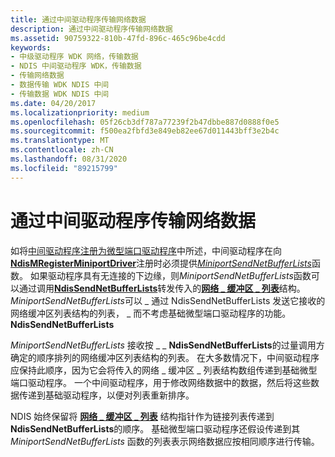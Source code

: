 ```yaml
---
title: 通过中间驱动程序传输网络数据
description: 通过中间驱动程序传输网络数据
ms.assetid: 90759322-810b-47fd-896c-465c96be4cdd
keywords:
- 中级驱动程序 WDK 网络，传输数据
- NDIS 中间驱动程序 WDK，传输数据
- 传输网络数据
- 数据传输 WDK NDIS 中间
- 传输数据 WDK NDIS 中间
ms.date: 04/20/2017
ms.localizationpriority: medium
ms.openlocfilehash: 05f26cb3df787a77239f2b47dbbe887d0888f0e5
ms.sourcegitcommit: f500ea2fbfd3e849eb82ee67d011443bff3e2b4c
ms.translationtype: MT
ms.contentlocale: zh-CN
ms.lasthandoff: 08/31/2020
ms.locfileid: "89215799"
---
```

# <a name="transmitting-network-data-through-an-intermediate-driver"></a>通过中间驱动程序传输网络数据





如将[中间驱动程序注册为微型端口驱动程序](registering-an-intermediate-driver-as-a-miniport-driver.md)中所述，中间驱动程序在向[**NdisMRegisterMiniportDriver**](/windows-hardware/drivers/ddi/ndis/nf-ndis-ndismregisterminiportdriver)注册时必须提供[*MiniportSendNetBufferLists*](/windows-hardware/drivers/ddi/ndis/nc-ndis-miniport_send_net_buffer_lists)函数。 如果驱动程序具有无连接的下边缘，则*MiniportSendNetBufferLists*函数可以通过调用[**NdisSendNetBufferLists**](/windows-hardware/drivers/ddi/ndis/nf-ndis-ndissendnetbufferlists)转发传入的[**网络 \_ 缓冲区 \_ 列表**](/windows-hardware/drivers/ddi/ndis/ns-ndis-_net_buffer_list)结构。 *MiniportSendNetBufferLists*可以 \_ 通过 NdisSendNetBufferLists 发送它接收的网络缓冲区列表结构的列表， \_ 而不考虑基础微型端口驱动程序的功能。 **NdisSendNetBufferLists**

*MiniportSendNetBufferLists* 接收按 \_ \_ **NdisSendNetBufferLists**的过量调用方确定的顺序排列的网络缓冲区列表结构的列表。 在大多数情况下，中间驱动程序应保持此顺序，因为它会将传入的网络 \_ 缓冲区 \_ 列表结构数组传递到基础微型端口驱动程序。 一个中间驱动程序，用于修改网络数据中的数据，然后将这些数据传递到基础驱动程序，以便对列表重新排序。

NDIS 始终保留将 [**网络 \_ 缓冲区 \_ 列表**](/windows-hardware/drivers/ddi/ndis/ns-ndis-_net_buffer_list) 结构指针作为链接列表传递到 **NdisSendNetBufferLists**的顺序。 基础微型端口驱动程序还假设传递到其 *MiniportSendNetBufferLists* 函数的列表表示网络数据应按相同顺序进行传输。

 

